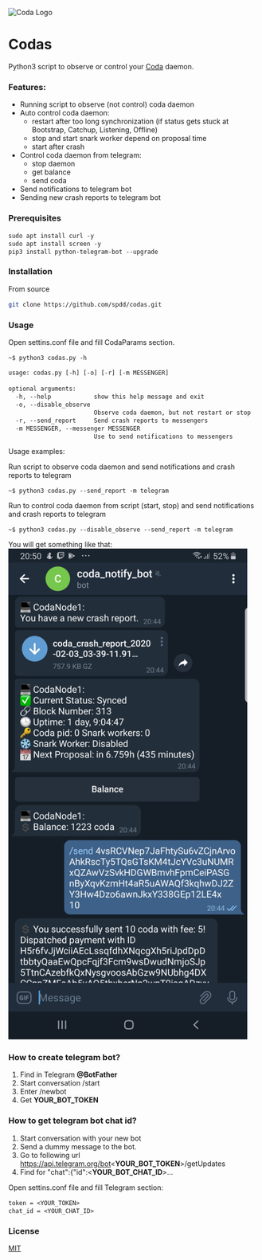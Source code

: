 ![Coda Logo](https://cdn.codaprotocol.com/v4/static/img/coda-logo.png)
# Codas
Python3 script to observe or control your [Coda](https://codaprotocol.com/docs/node-operator) daemon.

### Features:
- Running script to observe (not control) coda daemon
- Auto control coda daemon:
  - restart after too long synchronization (if status gets stuck at Bootstrap, Catchup, Listening, Offline)
  - stop and start snark worker depend on proposal time
  - start after crash
- Control coda daemon from telegram:
  - stop daemon
  - get balance
  - send coda
- Send notifications to telegram bot
- Sending new crash reports to telegram bot

### Prerequisites
```
sudo apt install curl -y
sudo apt install screen -y
pip3 install python-telegram-bot --upgrade
```

### Installation
From source
```bash
git clone https://github.com/spdd/codas.git
```

### Usage

Open settins.conf file and fill CodaParams section.

```
~$ python3 codas.py -h

```
```
usage: codas.py [-h] [-o] [-r] [-m MESSENGER]

optional arguments:
  -h, --help            show this help message and exit
  -o, --disable_observe
                        Observe coda daemon, but not restart or stop
  -r, --send_report     Send crash reports to messengers
  -m MESSENGER, --messenger MESSENGER
                        Use to send notifications to messengers
```

Usage examples:

Run script to observe coda daemon and send notifications and crash reports to telegram
```
~$ python3 codas.py --send_report -m telegram
```

Run to control coda daemon from script (start, stop) and send notifications and crash reports to telegram
```
~$ python3 codas.py --disable_observe --send_report -m telegram
```
You will get something like that:
<img src="screenshot.jpg"  width="480" height="986">

### How to create telegram bot?
1. Find in Telegram **@BotFather** 
2. Start conversation /start
3. Enter /newbot
4. Get **YOUR_BOT_TOKEN**

### How to get telegram bot chat id?
1. Start conversation with your new bot
2. Send a dummy message to the bot.
3. Go to following url https://api.telegram.org/bot<**YOUR_BOT_TOKEN**>/getUpdates
4. Find for "chat":{"id":<**YOUR_BOT_CHAT_ID**>...

Open settins.conf file and fill Telegram section:
```
token = <YOUR_TOKEN>
chat_id = <YOUR_CHAT_ID>
```

### License
[MIT](https://choosealicense.com/licenses/mit/)

